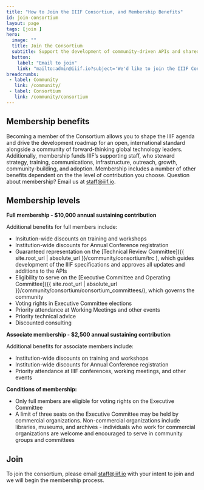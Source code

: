 ```yaml
---
title: "How to Join the IIIF Consortium, and Membership Benefits"
id: join-consortium
layout: page
tags: [join ]
hero:
  image: ""
  title: Join the Consortium
  subtitle: Support the development of community-driven APIs and shared technologies providing rich access to digitized image, audio, and video resources.
  button:
    label: "Email to join"
    link: "mailto:admin@iiif.io?subject='We'd like to join the IIIF Consortium"
breadcrumbs:
 - label: Community
   link: /community/
 - label: Consortium
   link: /community/consortium
---
```


## Membership benefits

Becoming a member of the Consortium allows you to shape the IIIF agenda and drive the development roadmap for an open, international standard alongside a community of forward-thinking global technology leaders. Additionally, membership funds IIIF’s supporting staff, who steward strategy, training, communications, infrastructure, outreach, growth, community-building, and adoption. Membership includes a number of other benefits dependent on the the level of contribution you choose. Question about membership? Email us at staff@iiif.io.

## Membership levels

**Full membership - $10,000 annual sustaining contribution**

Additional benefits for full members include:

*   Insitution-wide discounts on training and workshops
*   Institution-wide discounts for Annual Conference registration
*   Guaranteed representation on the [Technical Review Committee]({{ site.root_url | absolute_url }}/community/consortium/trc ), which guides development of the IIIF specifications and approves all updates and additions to the APIs
*   Eligibility to serve on the [Executive Committee and Operating Committee]({{ site.root_url | absolute_url }}/community/consortium/consortium_committees/), which governs the community
*   Voting rights in Executive Committee elections
*   Priority attendance at Working Meetings and other events
*   Priority technical advice 
*   Discounted consulting

**Associate membership - $2,500 annual sustaining contribution**

Additional benefits for associate members include:

*   Institution-wide discounts on training and workshops
*   Institution-wide discounts for Annual Conference registration
*   Priority attendance at IIIF conferences, working meetings, and other events

**Conditions of membership:**
*   Only full members are eligible for voting rights on the Executive Committee
*   A limit of three seats on the Executive Committee may be held by commercial organizations. Non-commercial organizations include libraries, museums, and archives - individuals who work for commercial organizations are welcome and encouraged to serve in community groups and committees

## Join
To join the consortium, please email staff@iiif.io with your intent to join and we will begin the membership process.


